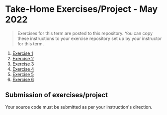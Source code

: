 # Take-Home Exercises/Project - May 2022

> Exercises for this term are posted to this repository. You can copy these instructions to your exercise repository set up by your instructor for this term.

1. [Exercise 1](./Exercises/Exercise1/ReadMe.md)
1. [Exercise 2](./Exercises/Exercise2/ReadMe.md)
1. [Exercise 3](./Exercises/Exercise3/ReadMe.md)
1. [Exercise 4](./Exercises/Exercise4/ReadMe.md)
1. [Exercise 5](./Exercises/Exercise5/ReadMe.md)
1. [Exercise 6](./Exercises/Exercise6/ReadMe.md)
## Submission of exercises/project

Your source code must be submitted as per your instruction's direction. 
